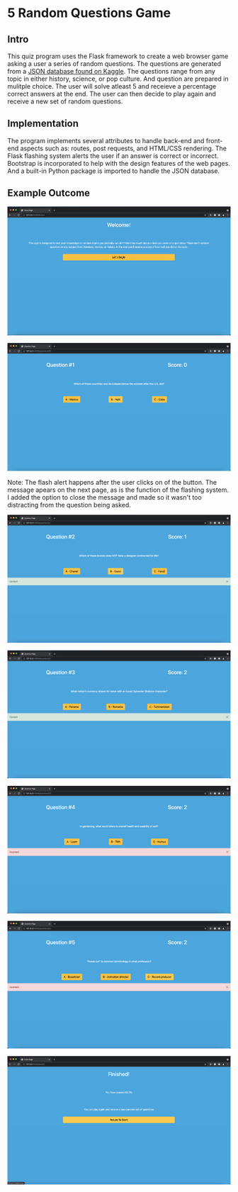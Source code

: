 # 5 Random Questions Game


## Intro
This quiz program uses the Flask framework to create a web browser game asking a user a series of random questions. The questions are generated from a [JSON database found on Kaggle](https://www.kaggle.com/theriley106/hq-trivia-question-database). The questions range from any topic in either history, science, or pop culture. And question are prepared in mulitple choice. The user will solve atleast 5 and receieve a percentage correct answers at the end. The user can then decide to play again and receive a new set of random questions.

## Implementation
The program implements several attributes to handle back-end and front-end aspects such as: routes, post requests, and HTML/CSS rendering. The Flask flashing system alerts the user if an answer is correct or incorrect. Bootstrap is incorporated to help with the design features of the web pages. And a built-in Python package is imported to handle the JSON database. 

## Example Outcome

![Alt text](https://github.com/eolt/Flask_WebApps/blob/f8b80dd3e52edd8bf22336455ef56627336e89ae/QuizGame/Screenshot%20Images/Start%20Page.png)

![Alt text](https://github.com/eolt/Flask_WebApps/blob/10ddd4869777139017485cba9b0cdc5094e383cd/QuizGame/Screenshot%20Images/Question%20%231%20Page.png)

Note: The flash alert happens after the user clicks on of the button. The message apears on the next page, as is the function of the flashing system. I added the option to close the message and made so it wasn't too distracting from the question being asked. 

![Alt text](https://github.com/eolt/Flask_WebApps/blob/10ddd4869777139017485cba9b0cdc5094e383cd/QuizGame/Screenshot%20Images/Question%20%232%20Page.png)

![Alt text](https://github.com/eolt/Flask_WebApps/blob/10ddd4869777139017485cba9b0cdc5094e383cd/QuizGame/Screenshot%20Images/Question%20%233%20Page.png)

![Alt text](https://github.com/eolt/Flask_WebApps/blob/10ddd4869777139017485cba9b0cdc5094e383cd/QuizGame/Screenshot%20Images/Question%20%234%20Page.png)

![Alt text](https://github.com/eolt/Flask_WebApps/blob/10ddd4869777139017485cba9b0cdc5094e383cd/QuizGame/Screenshot%20Images/Question%20%235%20Page.png)

![Alt text](https://github.com/eolt/Flask_WebApps/blob/10ddd4869777139017485cba9b0cdc5094e383cd/QuizGame/Screenshot%20Images/Finish%20Page.png)



